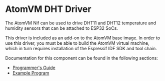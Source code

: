 # AtomVM DHT Driver

The AtomVM Nif can be used to drive DHT11 and DHT12 temperature and humidity sensors that can be attached to ESP32 SoCs.

This driver is included as an add-on to the AtomVM base image.  In order to use this driver, you must be able to build the AtomVM virtual machine, which in turn requires installation of the Espressif IDF SDK and tool chain.

Documentation for this component can be found in the following sections:

* [Programmer's Guide](markdown/dht.md)
* [Example Program](examples/dht_example/README.md)

